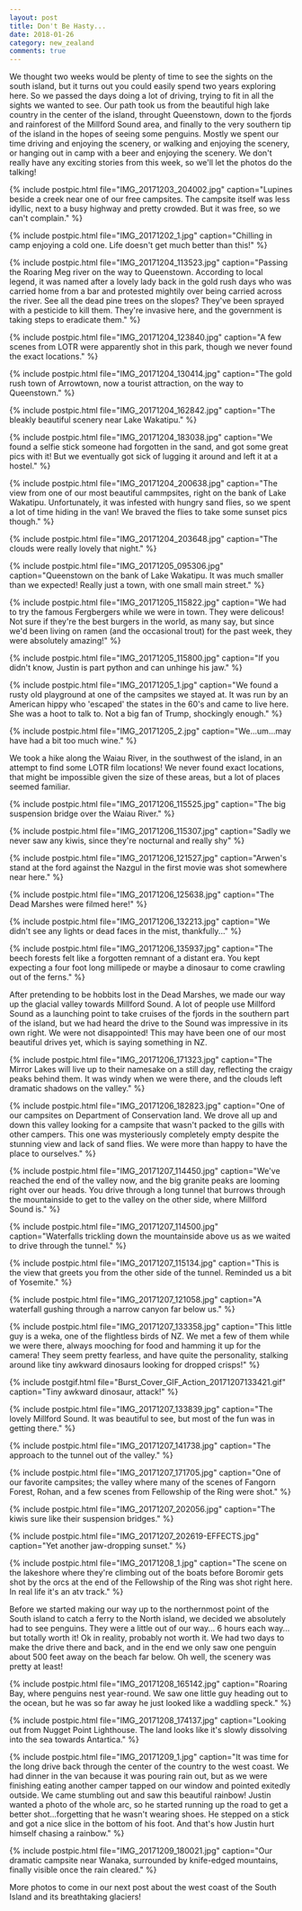 ```yaml
---
layout: post
title: Don't Be Hasty...
date: 2018-01-26
category: new_zealand
comments: true
---
```


We thought two weeks would be plenty of time to see the sights on the south island, but it turns out you could easily spend two years exploring here.  So we passed the days doing a lot of driving, trying to fit in all the sights we wanted to see.  Our path took us from the beautiful high lake country in the center of the island, throught Queenstown, down to the fjords and rainforest of the Millford Sound area, and finally to the very southern tip of the island in the hopes of seeing some penguins.  Mostly we spent our time driving and enjoying the scenery, or walking and enjoying the scenery, or hanging out in camp with a beer and enjoying the scenery.  We don't really have any exciting stories from this week, so we'll let the photos do the talking!

{% include postpic.html file="IMG_20171203_204002.jpg" caption="Lupines beside a creek near one of our free campsites.  The campsite itself was less idyllic, next to a busy highway and pretty crowded.  But it was free, so we can't complain." %}

{% include postpic.html file="IMG_20171202_1.jpg" caption="Chilling in camp enjoying a cold one.  Life doesn't get much better than this!" %}

{% include postpic.html file="IMG_20171204_113523.jpg" caption="Passing the Roaring Meg river on the way to Queenstown.  According to local legend, it was named after a lovely lady back in the gold rush days who was carried home from a bar and protested mightily over being carried across the river.  See all the dead pine trees on the slopes?  They've been sprayed with a pesticide to kill them.  They're invasive here, and the government is taking steps to eradicate them." %}

{% include postpic.html file="IMG_20171204_123840.jpg" caption="A few scenes from LOTR were apparently shot in this park, though we never found the exact locations." %}

{% include postpic.html file="IMG_20171204_130414.jpg" caption="The gold rush town of Arrowtown, now a tourist attraction, on the way to Queenstown." %}

{% include postpic.html file="IMG_20171204_162842.jpg" caption="The bleakly beautiful scenery near Lake Wakatipu." %}

{% include postpic.html file="IMG_20171204_183038.jpg" caption="We found a selfie stick someone had forgotten in the sand, and got some great pics with it!  But we eventually got sick of lugging it around and left it at a hostel." %}

{% include postpic.html file="IMG_20171204_200638.jpg" caption="The view from one of our most beautiful cammpsites, right on the bank of Lake Wakatipu.  Unfortunately, it was infested with hungry sand flies, so we spent a lot of time hiding in the van!  We braved the flies to take some sunset pics though." %}

{% include postpic.html file="IMG_20171204_203648.jpg" caption="The clouds were really lovely that night." %}

{% include postpic.html file="IMG_20171205_095306.jpg" caption="Queenstown on the bank of Lake Wakatipu.  It was much smaller than we expected!  Really just a town, with one small main street." %}

{% include postpic.html file="IMG_20171205_115822.jpg" caption="We had to try the famous Fergbergers while we were in town.  They were delicous!  Not sure if they're the best burgers in the world, as many say, but since we'd been living on ramen (and the occasional trout) for the past week, they were absolutely amazing!" %}

{% include postpic.html file="IMG_20171205_115800.jpg" caption="If you didn't know, Justin is part python and can unhinge his jaw." %}

{% include postpic.html file="IMG_20171205_1.jpg" caption="We found a rusty old playground at one of the campsites we stayed at.  It was run by an American hippy who 'escaped' the states in the 60's and came to live here.  She was a hoot to talk to.  Not a big fan of Trump, shockingly enough." %}

{% include postpic.html file="IMG_20171205_2.jpg" caption="We...um...may have had a bit too much wine." %}

We took a hike along the Waiau River, in the southwest of the island, in an attempt to find some LOTR film locations!  We never found exact locations, that might be impossible given the size of these areas, but a lot of places seemed familiar.

{% include postpic.html file="IMG_20171206_115525.jpg" caption="The big suspension bridge over the Waiau River." %}

{% include postpic.html file="IMG_20171206_115307.jpg" caption="Sadly we never saw any kiwis, since they're nocturnal and really shy" %}

{% include postpic.html file="IMG_20171206_121527.jpg" caption="Arwen's stand at the ford against the Nazgul in the first movie was shot somewhere near here." %}

{% include postpic.html file="IMG_20171206_125638.jpg" caption="The Dead Marshes were filmed here!" %}

{% include postpic.html file="IMG_20171206_132213.jpg" caption="We didn't see any lights or dead faces in the mist, thankfully..." %}

{% include postpic.html file="IMG_20171206_135937.jpg" caption="The beech forests felt like a forgotten remnant of a distant era.  You kept expecting a four foot long millipede or maybe a dinosaur to come crawling out of the ferns." %}

After pretending to be hobbits lost in the Dead Marshes, we made our way up the glacial valley towards Millford Sound.  A lot of people use Millford Sound as a launching point to take cruises of the fjords in the southern part of the island, but we had heard the drive to the Sound was impressive in its own right.  We were not disappointed!  This may have been one of our most beautiful drives yet, which is saying something in NZ.

{% include postpic.html file="IMG_20171206_171323.jpg" caption="The Mirror Lakes will live up to their namesake on a still day, reflecting the craigy peaks behind them.  It was windy when we were there, and the clouds left dramatic shadows on the valley." %}

{% include postpic.html file="IMG_20171206_182823.jpg" caption="One of our campsites on Department of Conservation land.  We drove all up and down this valley looking for a campsite that wasn't packed to the gills with other campers.  This one was mysteriously completely empty despite the stunning view and lack of sand flies.  We were more than happy to have the place to ourselves." %}

{% include postpic.html file="IMG_20171207_114450.jpg" caption="We've reached the end of the valley now, and the big granite peaks are looming right over our heads.  You drive through a long tunnel that burrows through the mountainside to get to the valley on the other side, where Millford Sound is." %}

{% include postpic.html file="IMG_20171207_114500.jpg" caption="Waterfalls trickling down the mountainside above us as we waited to drive through the tunnel." %}

{% include postpic.html file="IMG_20171207_115134.jpg" caption="This is the view that greets you from the other side of the tunnel.  Reminded us a bit of Yosemite." %}

{% include postpic.html file="IMG_20171207_121058.jpg" caption="A waterfall gushing through a narrow canyon far below us." %}

{% include postpic.html file="IMG_20171207_133358.jpg" caption="This little guy is a weka, one of the flightless birds of NZ.  We met a few of them while we were there, always mooching for food and hamming it up for the camera!  They seem pretty fearless, and have quite the personality, stalking around like tiny awkward dinosaurs looking for dropped crisps!" %}

{% include postgif.html file="Burst_Cover_GIF_Action_20171207133421.gif" caption="Tiny awkward dinosaur, attack!" %}

{% include postpic.html file="IMG_20171207_133839.jpg" caption="The lovely Millford Sound.  It was beautiful to see, but most of the fun was in getting there." %}

{% include postpic.html file="IMG_20171207_141738.jpg" caption="The approach to the tunnel out of the valley." %}

{% include postpic.html file="IMG_20171207_171705.jpg" caption="One of our favorite campsites; the valley where many of the scenes of Fangorn Forest, Rohan, and a few scenes from Fellowship of the Ring were shot." %}

{% include postpic.html file="IMG_20171207_202056.jpg" caption="The kiwis sure like their suspension bridges." %}

{% include postpic.html file="IMG_20171207_202619-EFFECTS.jpg" caption="Yet another jaw-dropping sunset." %}

{% include postpic.html file="IMG_20171208_1.jpg" caption="The scene on the lakeshore where they're climbing out of the boats before Boromir gets shot by the orcs at the end of the Fellowship of the Ring was shot right here.  In real life it's an atv track." %}

Before we started making our way up to the northernmost point of the South island to catch a ferry to the North island, we decided we absolutely had to see penguins.  They were a little out of our way... 6 hours each way... but totally worth it!  Ok in reality, probably not worth it.  We had two days to make the drive there and back, and in the end we only saw one penguin about 500 feet away on the beach far below.  Oh well, the scenery was pretty at least!

{% include postpic.html file="IMG_20171208_165142.jpg" caption="Roaring Bay, where penguins nest year-round.  We saw one little guy heading out to the ocean, but he was so far away he just looked like a waddling speck." %}

{% include postpic.html file="IMG_20171208_174137.jpg" caption="Looking out from Nugget Point Lighthouse.  The land looks like it's slowly dissolving into the sea towards Antartica." %}

{% include postpic.html file="IMG_20171209_1.jpg" caption="It was time for the long drive back through the center of the country to the west coast.  We had dinner in the van because it was pouring rain out, but as we were finishing eating another camper tapped on our window and pointed exitedly outside.  We came stumbling out and saw this beautiful rainbow!  Justin wanted a photo of the whole arc, so he started running up the road to get a better shot...forgetting that he wasn't wearing shoes.  He stepped on a stick and got a nice slice in the bottom of his foot.  And that's how Justin hurt himself chasing a rainbow." %}

{% include postpic.html file="IMG_20171209_180021.jpg" caption="Our dramatic campsite near Wanaka, surrounded by knife-edged mountains, finally visible once the rain cleared." %}

More photos to come in our next post about the west coast of the South Island and its breathtaking glaciers!

